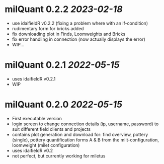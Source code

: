# milQuant 0.2.2 _2023-02-18_

* use idaifieldR v0.2.2 (fixing a problem where with an if-condition)
* rudimentary form for bricks added
* fix downloading plot in Finds, Loomweights and Bricks
* fix error handling in connection (now actually displays the error)
* WIP...

# milQuant 0.2.1 _2022-05-15_

* uses idaifieldR v0.2.1
* WIP

# milQuant 0.2.0 _2022-05-15_

* First executable version
* login screen to change connection details (ip, username, password) to suit different field clients and projects
* contains plot generation and download for: find overview, pottery (single), pottery quantification forms A & B from the milt-configuration, loomweight (milet configuration)
* uses idaifieldR v0.2
* not perfect, but currently working for miletus
